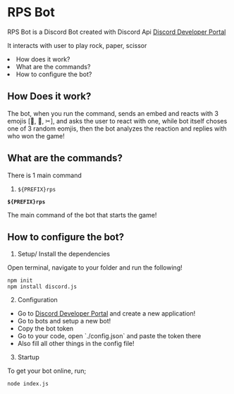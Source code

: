 # RPS Bot

RPS Bot is a Discord Bot created with Discord Api <a href="https://discord.com/developers/docs/intro">Discord Developer Portal</a>

It interacts with user to play rock, paper, scissor

<li> How does it work?</li>
<li> What are the commands?</li>
<li> How to configure the bot?</li>

## How Does it work?

The bot, when you run the command, sends an embed and reacts with 3 emojis [🧱, 📰, ✂], and asks the user to react with one, while bot itself choses one of 3 random eomjis, then the bot analyzes the reaction and replies with who won the game!

## What are the commands?

There is 1 main command

1. `${PREFIX}rps`

**`${PREFIX}rps`**

The main command of the bot that starts the game!

## How to configure the bot?

1. Setup/ Install the dependencies 

Open terminal, navigate to your folder and run the following!
```
npm init
npm install discord.js
```

2. Configuration

<ul>
    <li>Go to <a href="https://discord.com/developers/applications">Discord Developer Portal</a> and create a new application!</li>
    <li>Go to bots and setup a new bot!</li>
    <li>Copy the bot token</li>
    <li>Go to your code, open `./config.json` and paste the token there</li>
    <li>Also fill all other things in the config file!</li>
</ul>

3. Startup

To get your bot online, run;
```
node index.js
```